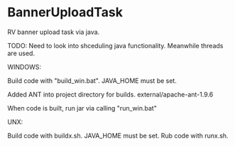 # BannerUploadTask
RV banner upload task via java.

TODO: Need to look into shceduling java functionality. 
Meanwhile threads are used. 

WINDOWS:

Build code with "build_win.bat". 
JAVA_HOME must be set. 

Added ANT into project directory for builds. external/apache-ant-1.9.6  

When code is built, run jar via  calling "run_win.bat"


UNX:

Build code with buildx.sh. JAVA_HOME must be set. 
Rub code with runx.sh.


